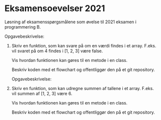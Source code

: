 # Eksamensoevelser 2021
Løsning af eksamensspørgsmålene som øvelse til 2021 eksamen i programmering B. 

Opgavebeskrivelse: 
1.  Skriv en funktion, som kan svare på om en værdi findes i et array.
    F.eks. vil svaret på om 4 findes i [1, 2, 3] være false.

    Vis hvordan funktionen kan gøres til en metode i en class.

    Beskriv koden med et flowchart og offentliggør den på et git repository.
    
    
    
    Opgavebeskrivelse: 
2.  Skriv en funktion, som kan udregne summen af tallene i et array.
    F.eks. vil summen af [1, 2, 3] være 6.

    Vis hvordan funktionen kan gøres til en metode i en class.

    Beskriv koden med et flowchart og offentliggør den på et git repository.


